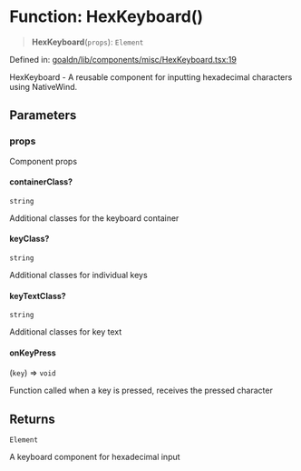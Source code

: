 # Function: HexKeyboard()

> **HexKeyboard**(`props`): `Element`

Defined in: [goaldn/lib/components/misc/HexKeyboard.tsx:19](https://github.com/aldesgroup/goaldn/blob/6a7943d02984b1a6b41d76a3a483a1484b644076/lib/components/misc/HexKeyboard.tsx#L19)

HexKeyboard - A reusable component for inputting hexadecimal characters using NativeWind.

## Parameters

### props

Component props

#### containerClass?

`string`

Additional classes for the keyboard container

#### keyClass?

`string`

Additional classes for individual keys

#### keyTextClass?

`string`

Additional classes for key text

#### onKeyPress

(`key`) => `void`

Function called when a key is pressed, receives the pressed character

## Returns

`Element`

A keyboard component for hexadecimal input
